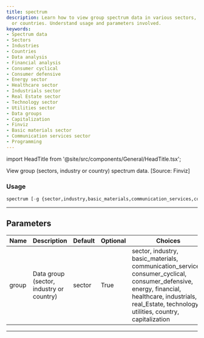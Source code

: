```yaml
---
title: spectrum
description: Learn how to view group spectrum data in various sectors, industries
  or countries. Understand usage and parameters involved.
keywords:
- Spectrum data
- Sectors
- Industries
- Countries
- Data analysis
- Financial analysis
- Consumer cyclical
- Consumer defensive
- Energy sector
- Healthcare sector
- Industrials sector
- Real Estate sector
- Technology sector
- Utilities sector
- Data groups
- Capitalization
- Finviz
- Basic materials sector
- Communication services sector
- Programming
---
```


import HeadTitle from '@site/src/components/General/HeadTitle.tsx';

<HeadTitle title="economy /spectrum - Reference | OpenBB Terminal Docs" />

View group (sectors, industry or country) spectrum data. [Source: Finviz]

### Usage

```python
spectrum [-g {sector,industry,basic_materials,communication_services,consumer_cyclical,consumer_defensive,energy,financial,healthcare,industrials,real_Estate,technology,utilities,country,capitalization}]
```

---

## Parameters

| Name | Description | Default | Optional | Choices |
| ---- | ----------- | ------- | -------- | ------- |
| group | Data group (sector, industry or country) | sector | True | sector, industry, basic_materials, communication_services, consumer_cyclical, consumer_defensive, energy, financial, healthcare, industrials, real_Estate, technology, utilities, country, capitalization |

---
